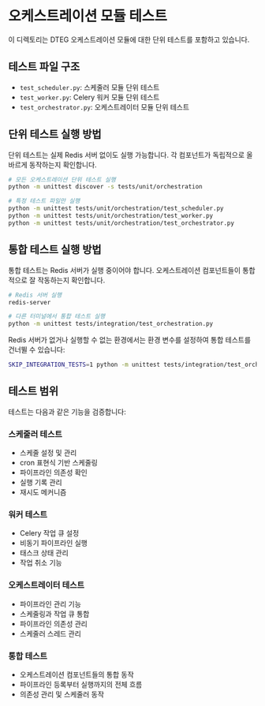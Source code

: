 # 오케스트레이션 모듈 테스트

이 디렉토리는 DTEG 오케스트레이션 모듈에 대한 단위 테스트를 포함하고 있습니다.

## 테스트 파일 구조

- `test_scheduler.py`: 스케줄러 모듈 단위 테스트
- `test_worker.py`: Celery 워커 모듈 단위 테스트
- `test_orchestrator.py`: 오케스트레이터 모듈 단위 테스트

## 단위 테스트 실행 방법

단위 테스트는 실제 Redis 서버 없이도 실행 가능합니다. 각 컴포넌트가 독립적으로 올바르게 동작하는지 확인합니다.

```bash
# 모든 오케스트레이션 단위 테스트 실행
python -m unittest discover -s tests/unit/orchestration

# 특정 테스트 파일만 실행
python -m unittest tests/unit/orchestration/test_scheduler.py
python -m unittest tests/unit/orchestration/test_worker.py
python -m unittest tests/unit/orchestration/test_orchestrator.py
```

## 통합 테스트 실행 방법

통합 테스트는 Redis 서버가 실행 중이어야 합니다. 오케스트레이션 컴포넌트들이 통합적으로 잘 작동하는지 확인합니다.

```bash
# Redis 서버 실행
redis-server

# 다른 터미널에서 통합 테스트 실행
python -m unittest tests/integration/test_orchestration.py
```

Redis 서버가 없거나 실행할 수 없는 환경에서는 환경 변수를 설정하여 통합 테스트를 건너뛸 수 있습니다:

```bash
SKIP_INTEGRATION_TESTS=1 python -m unittest tests/integration/test_orchestration.py
```

## 테스트 범위

테스트는 다음과 같은 기능을 검증합니다:

### 스케줄러 테스트
- 스케줄 설정 및 관리
- cron 표현식 기반 스케줄링
- 파이프라인 의존성 확인
- 실행 기록 관리
- 재시도 메커니즘

### 워커 테스트
- Celery 작업 큐 설정
- 비동기 파이프라인 실행
- 태스크 상태 관리
- 작업 취소 기능

### 오케스트레이터 테스트
- 파이프라인 관리 기능
- 스케줄링과 작업 큐 통합
- 파이프라인 의존성 관리
- 스케줄러 스레드 관리

### 통합 테스트
- 오케스트레이션 컴포넌트들의 통합 동작
- 파이프라인 등록부터 실행까지의 전체 흐름
- 의존성 관리 및 스케줄러 동작 